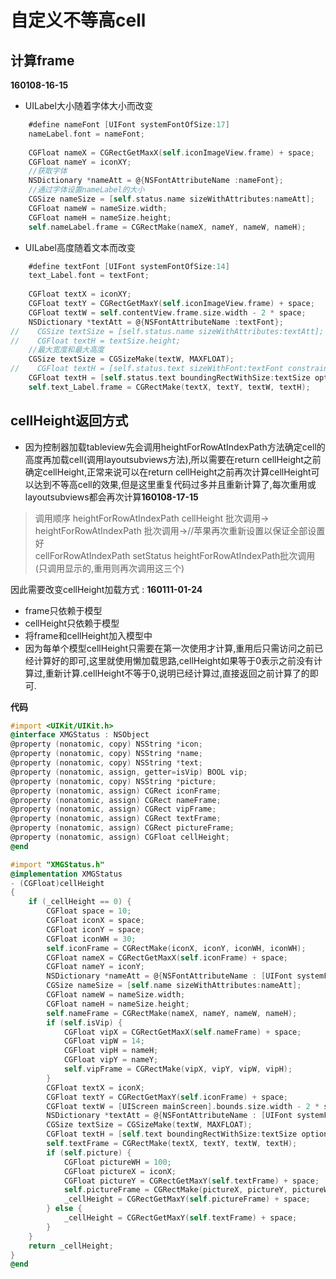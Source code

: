 # 自定义不等高cell
## 计算frame
**160108-16-15**
* UILabel大小随着字体大小而改变
```objectivec
    #define nameFont [UIFont systemFontOfSize:17]
    nameLabel.font = nameFont;
    
    CGFloat nameX = CGRectGetMaxX(self.iconImageView.frame) + space;
    CGFloat nameY = iconXY;
    //获取字体
    NSDictionary *nameAtt = @{NSFontAttributeName :nameFont};
    //通过字体设置nameLabel的大小
    CGSize nameSize = [self.status.name sizeWithAttributes:nameAtt];
    CGFloat nameW = nameSize.width;
    CGFloat nameH = nameSize.height;
    self.nameLabel.frame = CGRectMake(nameX, nameY, nameW, nameH);
```

* UILabel高度随着文本而改变
```objectivec
    #define textFont [UIFont systemFontOfSize:14]
    text_Label.font = textFont;
    
    CGFloat textX = iconXY;
    CGFloat textY = CGRectGetMaxY(self.iconImageView.frame) + space;
    CGFloat textW = self.contentView.frame.size.width - 2 * space;
    NSDictionary *textAtt = @{NSFontAttributeName :textFont};
//    CGSize textSize = [self.status.name sizeWithAttributes:textAtt];
//    CGFloat textH = textSize.height;
    //最大宽度和最大高度
    CGSize textSize = CGSizeMake(textW, MAXFLOAT);
//    CGFloat textH = [self.status.text sizeWithFont:textFont constrainedToSize:textSize].height;
    CGFloat textH = [self.status.text boundingRectWithSize:textSize options:NSStringDrawingUsesLineFragmentOrigin attributes:textAtt context:nil].size.height;
    self.text_Label.frame = CGRectMake(textX, textY, textW, textH);
```
## cellHeight返回方式

* 因为控制器加载tableview先会调用heightForRowAtIndexPath方法确定cell的高度再加载cell(调用layoutsubviews方法),所以需要在return cellHeight之前确定cellHeight,正常来说可以在return cellHeight之前再次计算cellHeight可以达到不等高cell的效果,但是这里重复代码过多并且重新计算了,每次重用或layoutsubviews都会再次计算**160108-17-15**
> 调用顺序
heightForRowAtIndexPath cellHeight 批次调用-> 
heightForRowAtIndexPath 批次调用->//苹果再次重新设置以保证全部设置好  
cellForRowAtIndexPath setStatus heightForRowAtIndexPath批次调用(只调用显示的,重用则再次调用这三个)


因此需要改变cellHeight加载方式 :     **160111-01-24**
 * frame只依赖于模型
 * cellHeight只依赖于模型
 * 将frame和cellHeight加入模型中
 * 因为每单个模型cellHeight只需要在第一次使用才计算,重用后只需访问之前已经计算好的即可,这里就使用懒加载思路,cellHeight如果等于0表示之前没有计算过,重新计算.cellHeight不等于0,说明已经计算过,直接返回之前计算了的即可.
 
**代码**
```objectivec
#import <UIKit/UIKit.h>
@interface XMGStatus : NSObject
@property (nonatomic, copy) NSString *icon;
@property (nonatomic, copy) NSString *name;
@property (nonatomic, copy) NSString *text;
@property (nonatomic, assign, getter=isVip) BOOL vip;
@property (nonatomic, copy) NSString *picture;
@property (nonatomic, assign) CGRect iconFrame;
@property (nonatomic, assign) CGRect nameFrame;
@property (nonatomic, assign) CGRect vipFrame;
@property (nonatomic, assign) CGRect textFrame;
@property (nonatomic, assign) CGRect pictureFrame;
@property (nonatomic, assign) CGFloat cellHeight;
@end
```

```objectivec
#import "XMGStatus.h"
@implementation XMGStatus
- (CGFloat)cellHeight
{
    if (_cellHeight == 0) {
        CGFloat space = 10;
        CGFloat iconX = space;
        CGFloat iconY = space;
        CGFloat iconWH = 30;
        self.iconFrame = CGRectMake(iconX, iconY, iconWH, iconWH);
        CGFloat nameX = CGRectGetMaxX(self.iconFrame) + space;
        CGFloat nameY = iconY;
        NSDictionary *nameAtt = @{NSFontAttributeName : [UIFont systemFontOfSize:17]};
        CGSize nameSize = [self.name sizeWithAttributes:nameAtt];
        CGFloat nameW = nameSize.width;
        CGFloat nameH = nameSize.height;
        self.nameFrame = CGRectMake(nameX, nameY, nameW, nameH);
        if (self.isVip) {
            CGFloat vipX = CGRectGetMaxX(self.nameFrame) + space;
            CGFloat vipW = 14;
            CGFloat vipH = nameH;
            CGFloat vipY = nameY;
            self.vipFrame = CGRectMake(vipX, vipY, vipW, vipH);
        }
        CGFloat textX = iconX;
        CGFloat textY = CGRectGetMaxY(self.iconFrame) + space;
        CGFloat textW = [UIScreen mainScreen].bounds.size.width - 2 * space;
        NSDictionary *textAtt = @{NSFontAttributeName : [UIFont systemFontOfSize:14]};
        CGSize textSize = CGSizeMake(textW, MAXFLOAT);
        CGFloat textH = [self.text boundingRectWithSize:textSize options:NSStringDrawingUsesLineFragmentOrigin attributes:textAtt context:nil].size.height;
        self.textFrame = CGRectMake(textX, textY, textW, textH);
        if (self.picture) {
            CGFloat pictureWH = 100;
            CGFloat pictureX = iconX;
            CGFloat pictureY = CGRectGetMaxY(self.textFrame) + space;
            self.pictureFrame = CGRectMake(pictureX, pictureY, pictureWH, pictureWH);
            _cellHeight = CGRectGetMaxY(self.pictureFrame) + space;
        } else {
            _cellHeight = CGRectGetMaxY(self.textFrame) + space;
        }
    }
    return _cellHeight;
}
@end
```
 
 
 

